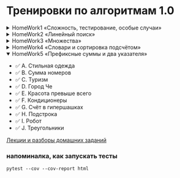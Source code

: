 # Тренировки по алгоритмам 1.0

<details><summary>HomeWork1 «Сложность, тестирование, особые случаи»</summary>

   - ✅ A. Кондиционер
   - ✅ B. Треугольник
   - ✅ C. Телефонные номера
   - ✅ D. Уравнение с корнем
   - ✅ E. Скорая помощь
   - ✅ F. Расстановка ноутбуков
   - ✅ G. Детали
   - ✅ H. Метро
   - ✅ I. Узник замка Иф
   - ✅ J. Система линейных уравнений-2

</details>
<details><summary>HomeWork2 «Линейный поиск»</summary>

   - ✅ A. Возрастает ли список?
   - ✅ B. Определить вид последовательности
   - ✅ C. Ближайшее число
   - ✅ D. Больше своих соседей
   - ✅ E. Чемпионат по метанию коровьих лепёшек
   - ✅ F. Симметричная последовательность
   - ✅ G. Наибольшее произведение двух чисел
   - ✅ H. Наибольшее произведение трёх чисел
   - ✅ I. Сапёр
   - ✅ J. Треугольник Максима

</details>
<details><summary>HomeWork3 «Множества»</summary>

   - ✅ A. Количество различных чисел
   - ✅ B. Пересечение множеств
   - ✅ C. Кубики
   - ✅ D. Количество слов в тексте
   - ✅ E. OpenCalculator
   - ✅ F. Инопланетный геном
   - ✅ G. Черепахи
   - ✅ H. Злые свинки
   - ✅ I. Полиглоты
   - ✅ J. Пробежки по Манхэттену

</details>
<details><summary>HomeWork4 «Словари и сортировка подсчётом»</summary>

   - ✅ A. Словарь синонимов
   - ✅ B. Номер появления слова
   - ✅ C. Самое частое слово
   - ✅ D. Клавиатура
   - ✅ E. Пирамида
   - ✅ F. Продажи
   - ✅ G. Банковские счета
   - ✅ H. Расшифровка письменности Майя
   - ✅ I. Контрольная по ударениям
   - ✅ J. Дополнительная проверка на списывание

</details>
<details open="true"><summary>HomeWork5 «Префиксные суммы и два указателя»</summary>

   - ✅ A. Стильная одежда
   - ✅ B. Сумма номеров
   - ✅ C. Туризм
   - ✅ D. Город Че
   - ✅ E. Красота превыше всего
   - ✅ F. Кондиционеры
   - ✅ G. Счёт в гипершашках
   - ✅ H. Подстрока
   - ✅ I. Робот
   - ✅ J. Треугольники

</details>

[Лекции и разборы домашних заданий](https://www.youtube.com/playlist?list=PL6Wui14DvQPySdPv5NUqV3i8sDbHkCKC5)

### напоминалка, как запускать тесты
```commandline
pytest --cov --cov-report html
```
